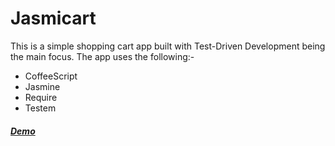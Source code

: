 # Jasmicart

This is a simple shopping cart app built with Test-Driven Development being the main focus. The app uses the following:-

* CoffeeScript 
* Jasmine 
* Require
* Testem

##### <a href="http://fletcher890.github.io/jasmicart/" target="_blank" title="Jasmicart Demo">Demo</a>